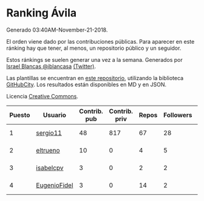 # Ranking Ávila

Generado 03:40AM-November-21-2018.

El orden viene dado por las contribuciones públicas. Para aparecer en este ránking hay que tener, al menos, un repositorio público y un seguidor.

Estos ránkings se suelen generar una vez a la semana. Generados por [Israel Blancas @iblancasa](https://github.com/iblancasa/) [(Twitter)](https://twitter.com/iblancasa).

Las plantillas se encuentran en [este repositorio](https://github.com/iblancasa/GH-Spanish-Ranking), utilizando la biblioteca [GitHubCity](https://github.com/iblancasa/GitHubCity). Los resultados están disponibles en MD y en JSON.

Licencia [Creative Commons](https://creativecommons.org/licenses/by/4.0/).

| Puesto   |  Usuario  | Contrib. pub | Contrib. priv |Repos| Followers | Desde |  Avatar  |
|----------|-----------|--------------|---------------|-----|-----------|-------|----------|
|1|[sergio11](https://github.com/sergio11)|48|817|67|28|2014-03-19|![sergio11]()|
|2|[eltrueno](https://github.com/eltrueno)|10|0|4|5|2015-04-06|![eltrueno]()|
|3|[isabelcpv](https://github.com/isabelcpv)|3|0|2|2|2014-01-20|![isabelcpv]()|
|4|[EugenioFidel](https://github.com/EugenioFidel)|3|0|14|2|2015-06-01|![EugenioFidel]()|
